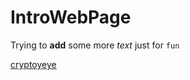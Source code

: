 # IntroWebPage

Trying to **add** some more _text_ just for `fun`

[cryptoyeye](https://cryptoyeye.eth.limo)
